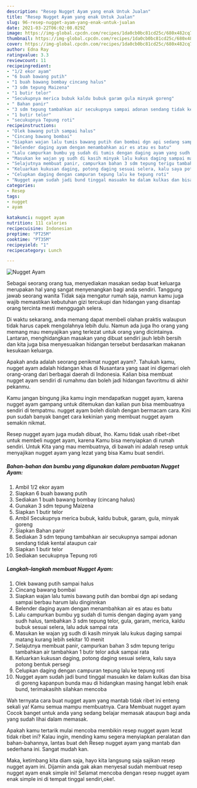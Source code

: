 ```yaml
---
description: "Resep Nugget Ayam yang enak Untuk Jualan"
title: "Resep Nugget Ayam yang enak Untuk Jualan"
slug: 96-resep-nugget-ayam-yang-enak-untuk-jualan
date: 2021-03-22T06:02:08.029Z
image: https://img-global.cpcdn.com/recipes/1da0cb0bc81cd25c/680x482cq70/nugget-ayam-foto-resep-utama.jpg
thumbnail: https://img-global.cpcdn.com/recipes/1da0cb0bc81cd25c/680x482cq70/nugget-ayam-foto-resep-utama.jpg
cover: https://img-global.cpcdn.com/recipes/1da0cb0bc81cd25c/680x482cq70/nugget-ayam-foto-resep-utama.jpg
author: Edna Ray
ratingvalue: 3.3
reviewcount: 11
recipeingredient:
- "1/2 ekor ayam"
- "6 buah bawang putih"
- "1 buah bawang bombay cincang halus"
- "3 sdm tepung Maizena"
- "1 butir telor"
- "Secukupnya merica bubuk kaldu bubuk garam gula minyak goreng"
- " Bahan panir"
- "3 sdm tepung tambahkan air secukupnya sampai adonan sendang tidak kental ataupun cair"
- "1 butir telor"
- "secukupnya Tepung roti"
recipeinstructions:
- "Olek bawang putih sampai halus"
- "Cincang bawang bombai"
- "Siapkan wajan lalu tumis bawang putih dan bombai dgn api sedang sampai berbau harum lalu dinginnkan"
- "Belender daging ayam dengan menambahkan air es atau es batu"
- "Lalu campurkan bumbu yg sudah di tumis dengan daging ayam yang sudh halus, tambahkan 3 sdm tepung telor, gula, garam, merica, kaldu bubuk sesuai selera, lalu aduk sampai rata"
- "Masukan ke wajan yg sudh di kasih minyak lalu kukus daging sampai matang kurang lebih sekitar 10 menit"
- "Selajutnya membuat panir, campurkan bahan 3 sdm tepung terigu tambahkan air tambahkan 1 butir telor aduk sampai rata"
- "Keluarkan kukusan daging, potong daging sesuai selera, kalu saya potong bentuk persegi"
- "Celupkan daging dengan campuran tepung lalu ke tepung roti"
- "Nugget ayam sudah jadi bund tinggal masuakn ke dalam kulkas dan bisa di goreng kapanpun bunda mau di hidangkan masing hangat lebih enak bund, terimakasihh silahkan mencoba"
categories:
- Resep
tags:
- nugget
- ayam

katakunci: nugget ayam 
nutrition: 111 calories
recipecuisine: Indonesian
preptime: "PT25M"
cooktime: "PT35M"
recipeyield: "1"
recipecategory: Lunch

---
```



![Nugget Ayam](https://img-global.cpcdn.com/recipes/1da0cb0bc81cd25c/680x482cq70/nugget-ayam-foto-resep-utama.jpg)

Sebagai seorang orang tua, menyediakan masakan sedap buat keluarga merupakan hal yang sangat menyenangkan bagi anda sendiri. Tanggung jawab seorang  wanita Tidak saja mengatur rumah saja, namun kamu juga wajib memastikan kebutuhan gizi tercukupi dan hidangan yang disantap orang tercinta mesti menggugah selera.

Di waktu  sekarang, anda memang dapat membeli olahan praktis walaupun tidak harus capek mengolahnya lebih dulu. Namun ada juga lho orang yang memang mau menyajikan yang terlezat untuk orang yang dicintainya. Lantaran, menghidangkan masakan yang dibuat sendiri jauh lebih bersih dan kita juga bisa menyesuaikan hidangan tersebut berdasarkan makanan kesukaan keluarga. 



Apakah anda adalah seorang penikmat nugget ayam?. Tahukah kamu, nugget ayam adalah hidangan khas di Nusantara yang saat ini digemari oleh orang-orang dari berbagai daerah di Indonesia. Kalian bisa membuat nugget ayam sendiri di rumahmu dan boleh jadi hidangan favoritmu di akhir pekanmu.

Kamu jangan bingung jika kamu ingin mendapatkan nugget ayam, karena nugget ayam gampang untuk ditemukan dan kalian pun bisa membuatnya sendiri di tempatmu. nugget ayam boleh diolah dengan bermacam cara. Kini pun sudah banyak banget cara kekinian yang membuat nugget ayam semakin nikmat.

Resep nugget ayam juga mudah dibuat, lho. Kamu tidak usah ribet-ribet untuk membeli nugget ayam, karena Kamu bisa menyiapkan di rumah sendiri. Untuk Kita yang mau membuatnya, di bawah ini adalah resep untuk menyajikan nugget ayam yang lezat yang bisa Kamu buat sendiri.

<!--inarticleads1-->

##### Bahan-bahan dan bumbu yang digunakan dalam pembuatan Nugget Ayam:

1. Ambil 1/2 ekor ayam
1. Siapkan 6 buah bawang putih
1. Sediakan 1 buah bawang bombay (cincang halus)
1. Gunakan 3 sdm tepung Maizena
1. Siapkan 1 butir telor
1. Ambil Secukupnya merica bubuk, kaldu bubuk, garam, gula, minyak goreng
1. Siapkan  Bahan panir
1. Sediakan 3 sdm tepung tambahkan air secukupnya sampai adonan sendang tidak kental ataupun cair
1. Siapkan 1 butir telor
1. Sediakan secukupnya Tepung roti




<!--inarticleads2-->

##### Langkah-langkah membuat Nugget Ayam:

1. Olek bawang putih sampai halus
1. Cincang bawang bombai
1. Siapkan wajan lalu tumis bawang putih dan bombai dgn api sedang sampai berbau harum lalu dinginnkan
1. Belender daging ayam dengan menambahkan air es atau es batu
1. Lalu campurkan bumbu yg sudah di tumis dengan daging ayam yang sudh halus, tambahkan 3 sdm tepung telor, gula, garam, merica, kaldu bubuk sesuai selera, lalu aduk sampai rata
1. Masukan ke wajan yg sudh di kasih minyak lalu kukus daging sampai matang kurang lebih sekitar 10 menit
1. Selajutnya membuat panir, campurkan bahan 3 sdm tepung terigu tambahkan air tambahkan 1 butir telor aduk sampai rata
1. Keluarkan kukusan daging, potong daging sesuai selera, kalu saya potong bentuk persegi
1. Celupkan daging dengan campuran tepung lalu ke tepung roti
1. Nugget ayam sudah jadi bund tinggal masuakn ke dalam kulkas dan bisa di goreng kapanpun bunda mau di hidangkan masing hangat lebih enak bund, terimakasihh silahkan mencoba




Wah ternyata cara buat nugget ayam yang mantab tidak ribet ini enteng sekali ya! Kamu semua mampu membuatnya. Cara Membuat nugget ayam Cocok banget untuk anda yang sedang belajar memasak ataupun bagi anda yang sudah lihai dalam memasak.

Apakah kamu tertarik mulai mencoba membikin resep nugget ayam lezat tidak ribet ini? Kalau ingin, mending kamu segera menyiapkan peralatan dan bahan-bahannya, lantas buat deh Resep nugget ayam yang mantab dan sederhana ini. Sangat mudah kan. 

Maka, ketimbang kita diam saja, hayo kita langsung saja sajikan resep nugget ayam ini. Dijamin anda gak akan menyesal sudah membuat resep nugget ayam enak simple ini! Selamat mencoba dengan resep nugget ayam enak simple ini di tempat tinggal sendiri,oke!.


